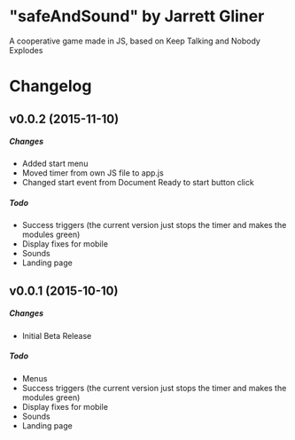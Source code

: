 # "safeAndSound" by Jarrett Gliner
A cooperative game made in JS, based on Keep Talking and Nobody Explodes

# Changelog

## v0.0.2 (2015-11-10)

##### Changes
* Added start menu
* Moved timer from own JS file to app.js
* Changed start event from Document Ready to start button click

##### Todo
* Success triggers (the current version just stops the timer and makes the modules green)
* Display fixes for mobile
* Sounds
* Landing page


## v0.0.1 (2015-10-10)

##### Changes
* Initial Beta Release

##### Todo
* Menus
* Success triggers (the current version just stops the timer and makes the modules green)
* Display fixes for mobile
* Sounds
* Landing page
